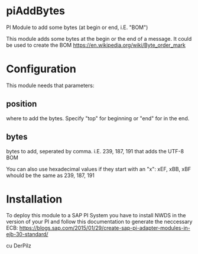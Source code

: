 # piAddBytes
PI Module to add some bytes (at begin or end, i.E. "BOM")

This module adds some bytes at the begin or the end of a message. It could be used to create the BOM https://en.wikipedia.org/wiki/Byte_order_mark

# Configuration
This module needs that parameters:

## position
where to add the bytes. Specify "top" for beginning or "end" for in the end.

## bytes
bytes to add, seperated by comma.
i.E. 239, 187, 191
that adds the UTF-8 BOM

You can also use hexadecimal values if they start with an "x":
xEF, xBB, xBF
whould be the same as 239, 187, 191

# Installation
To deploy this module to a SAP PI System you have to install NWDS in the version of your PI and follow this documentation to generate the neccessary ECB: https://blogs.sap.com/2015/01/29/create-sap-pi-adapter-modules-in-ejb-30-standard/

cu DerPilz
